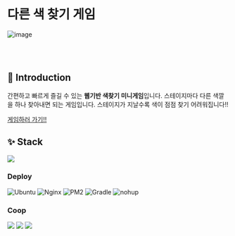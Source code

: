 <!-- <img src="https://capsule-render.vercel.app/api?type=waving&color=B931FC&height=150&section=header&text=&fontSize=0" /> -->


# 다른 색 찾기 게임
![image](https://github.com/oesnuj/find-unique-color/assets/112786665/31425fa9-463f-469e-bcf4-eab7a92e4168)

<br>
<br>



## 🎨 Introduction  

간편하고 빠르게 즐길 수 있는 **웹기반 색찾기 미니게임**입니다.
스테이지마다 다른 색깔을 하나 찾아내면 되는 게임입니다.
스테이지가 지날수록 색이 점점 찾기 어려워집니다!!
<br>

[게임하러 가기!!](https://splendorous-conkies-8e58b1.netlify.app/)
<br>


## ✨ Stack
<img src="https://img.shields.io/badge/react-61DAFB?style=for-the-badge&logo=react&logoColor=white"> 

### Deploy
<img src="https://img.shields.io/badge/Ubuntu-E95420?style=for-the-badge&logo=ubuntu&logoColor=white" alt="Ubuntu"> <img src="https://img.shields.io/badge/Nginx-009639?style=for-the-badge&logo=nginx&logoColor=white" alt="Nginx"> <img src="https://img.shields.io/badge/PM2-2B037A?style=for-the-badge&logo=pm2&logoColor=white" alt="PM2">  <img src="https://img.shields.io/badge/Gradle-02303A?style=for-the-badge&logo=gradle&logoColor=white" alt="Gradle"> <img src="https://img.shields.io/badge/nohup-0078D7?style=for-the-badge&logo=gnu-bash&logoColor=white" alt="nohup"> 

### Coop
<img src="https://img.shields.io/badge/figma-E7157B?style=for-the-badge&logo=figma&logoColor=white"> <img src="https://img.shields.io/badge/github-000000?style=for-the-badge&logo=github&logoColor=white"> <img src="https://img.shields.io/badge/notion-000000?style=for-the-badge&logo=notion&logoColor=white"> 

